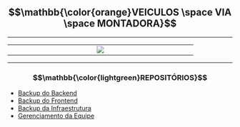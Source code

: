 ## $$\mathbb{\color{orange}VEICULOS \space VIA \space MONTADORA}$$

---

<table align="center"><tr><td align="center" width="400">
<img src="https://tools.ages.pucrs.br/veiculos-via-montadora/wiki/-/raw/main/pictures/logos/Veiculos.gif">
</td></tr></table>

---

### $$\mathbb{\color{lightgreen}REPOSITÓRIOS}$$

- [Backup do Backend]()
- [Backup do Frontend]()
- [Backup da Infraestrutura]()
- [Gerenciamento da Equipe]()

